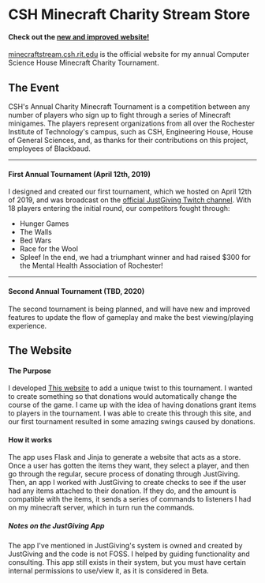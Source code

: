 # CSH Minecraft Charity Stream Store

#### Check out the [new and improved website!](https://github.com/aidan-brown/Charity-Stream-Web-App)

[minecraftstream.csh.rit.edu](https://minecraftstream.csh.rit.edu) is the official website for my annual Computer Science House Minecraft Charity Tournament. 

## The Event

CSH's Annual Charity Minecraft Tournament is a competition between any number of players who sign up to fight through a series of Minecraft minigames. The players represent organizations from all over the Rochester Institute of Technology's campus, such as CSH, Engineering House, House of General Sciences, and, as thanks for their contributions on this project, employees of Blackbaud.
***
#### First Annual Tournament (April 12th, 2019)

I designed and created our first tournament, which we hosted on April 12th of 2019, and was broadcast on the [official JustGiving Twitch channel](https://www.twitch.tv/justgiving). With 18 players entering the initial round, our competitors fought through:
* Hunger Games
* The Walls
* Bed Wars
* Race for the Wool
* Spleef
In the end, we had a triumphant winner and had raised $300 for the Mental Health Association of Rochester!
---
#### Second Annual Tournament (TBD, 2020)

The second tournament is being planned, and will have new and improved features to update the flow of gameplay and make the best viewing/playing experience.

## The Website

#### The Purpose

I developed [This website](https://minecraftstream.csh.rit.edu) to add a unique twist to this tournament. I wanted to create something so that donations would automatically change the course of the game. I came up with the idea of having donations grant items to players in the tournament. I was able to create this through this site, and our first tournament resulted in some amazing swings caused by donations. 

#### How it works

The app uses Flask and Jinja to generate a website that acts as a store. Once a user has gotten the items they want, they select a player, and then go through the regular, secure process of donating through JustGiving. Then, an app I worked with JustGiving to create checks to see if the user had any items attached to their donation. If they do, and the amount is compatible with the items, it sends a series of commands to listeners I had on my minecraft server, which in turn run the commands.

##### Notes on the JustGiving App
The app I've mentioned in JustGiving's system is owned and created by JustGiving and the code is not FOSS. I helped by guiding functionality and consulting. This app still exists in their system, but you must have certain internal permissions to use/view it, as it is considered in Beta.
